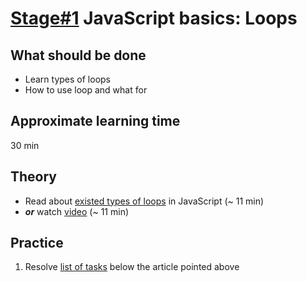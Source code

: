 # [Stage#1](../../) JavaScript basics: Loops

## What should be done

- Learn types of loops
- How to use loop and what for

## Approximate learning time

30 min

## Theory

- Read about [existed types of loops](https://javascript.info/logical-operators) in JavaScript (~ 11 min)
- _**or**_ watch [video](https://www.youtube.com/watch?v=Kn06785pkJg) (~ 11 min)

## Practice

1. Resolve [list of tasks](https://javascript.info/while-for#tasks) below the article pointed above
